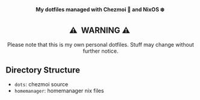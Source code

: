 <div align="center">

#### My dotfiles managed with Chezmoi :house_with_garden: and NixOS :snowflake:&nbsp;


## :warning:&nbsp; WARNING :warning:&nbsp;

Please note that this is my own personal dotfiles.
Stuff may change without further notice.
</div>

## Directory Structure
- `dots`: chezmoi source
- `homemanager`: homemanager nix files
